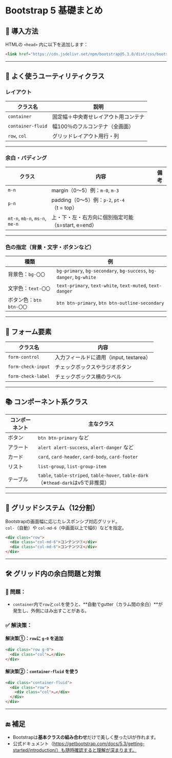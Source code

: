 # Bootstrap 5 基礎まとめ

## 📎 導入方法

HTMLの `<head>` 内に以下を追加します：

```html
<link href="https://cdn.jsdelivr.net/npm/bootstrap@5.3.0/dist/css/bootstrap.min.css" rel="stylesheet" integrity="sha384-9ndCyUaIbzAi2FUVXJi0CjmCapSmO7SnpJef0486qhLnuZ2cdeRhO02iuK6FUUVM" crossorigin="anonymous">
```

---

## 🔧 よく使うユーティリティクラス

### レイアウト
| クラス名 | 説明 |
|----------|------|
| `container` | 固定幅＋中央寄せレイアウト用コンテナ |
| `container-fluid` | 幅100％のフルコンテナ（全画面） |
| `row`, `col` | グリッドレイアウト用行・列 |

---

### 余白・パディング
| クラス | 内容 | 備考 |
|--------|------|------|
| `m-n` | margin（0〜5）例：`m-0`, `m-3` |
| `p-n` | padding（0〜5）例：`p-2`, `pt-4`（t = top） |
| `mt-n`, `mb-n`, `ms-n`, `me-n` | 上・下・左・右方向に個別指定可能（s=start, e=end） |

---

### 色の指定（背景・文字・ボタンなど）
| 種類 | 例 |
|------|----|
| 背景色：`bg-〇〇` | `bg-primary`, `bg-secondary`, `bg-success`, `bg-danger`, `bg-white` |
| 文字色：`text-〇〇` | `text-primary`, `text-white`, `text-muted`, `text-danger` |
| ボタン色：`btn btn-〇〇` | `btn btn-primary`, `btn btn-outline-secondary` |

---

## 📄 フォーム要素

| クラス名 | 内容 |
|----------|------|
| `form-control` | 入力フィールドに適用（input, textarea） |
| `form-check-input` | チェックボックスやラジオボタン |
| `form-check-label` | チェックボックス横のラベル |

---

## 📚 コンポーネント系クラス

| コンポーネント | 主なクラス |
|----------------|-------------|
| ボタン | `btn btn-primary` など |
| アラート | `alert alert-success`, `alert-danger` など |
| カード | `card`, `card-header`, `card-body`, `card-footer` |
| リスト | `list-group`, `list-group-item` |
| テーブル | `table`, `table-striped`, `table-hover`, `table-dark`（※`thead-dark`はv5で非推奨） |

---

## 🧱 グリッドシステム（12分割）

Bootstrapの画面幅に応じたレスポンシブ対応グリッド。  
`col-`（自動）や `col-md-6`（中画面以上で幅6）などを指定。

```html
<div class="row">
  <div class="col-md-6">コンテンツ①</div>
  <div class="col-md-6">コンテンツ②</div>
</div>
```

---

## 🛠 グリッド内の余白問題と対策

### 📌 問題：
- `container`内で`row`と`col`を使うと、**自動でgutter（カラム間の余白）**が発生し、外側にはみ出すことがある。

### ✅ 解決策：

#### 解決策①：`row`に `g-0` を追加
```html
<div class="row g-0">
  <div class="col">…</div>
</div>
```

#### 解決策②：`container-fluid` を使う
```html
<div class="container-fluid">
  <div class="row">
    <div class="col">…</div>
  </div>
</div>
```

---

## 🔚 補足

- Bootstrapは**基本クラスの組み合わせ**だけで美しく整ったUIが作れます。
- 公式ドキュメント（https://getbootstrap.com/docs/5.3/getting-started/introduction/）も随時確認すると理解が深まります。

